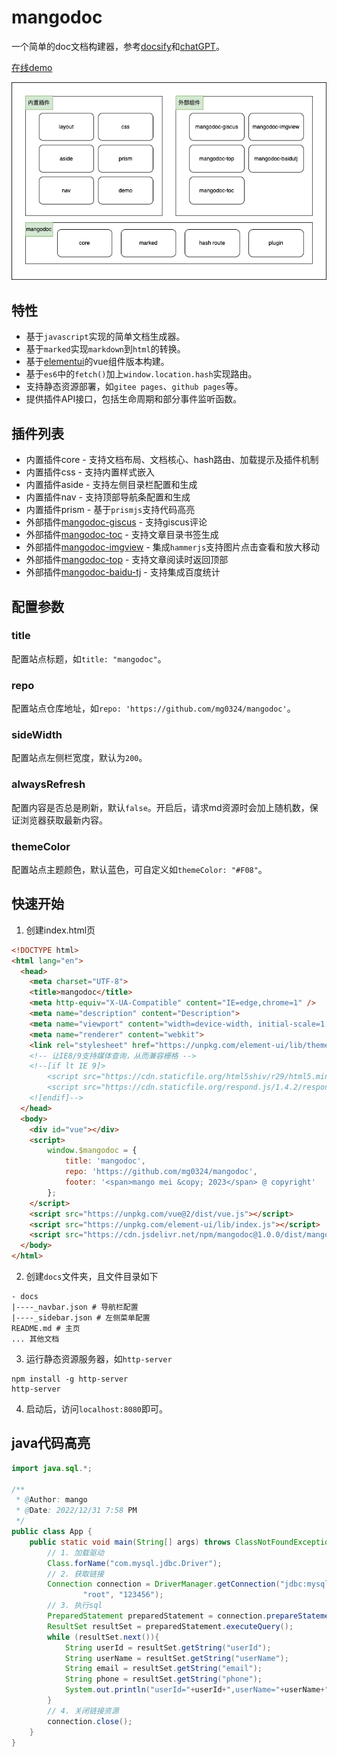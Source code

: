 # mangodoc
一个简单的doc文档构建器，参考[docsify](https://docsify.js.org/#/zh-cn/)和[chatGPT](https://chat.openai.com/chat)。

[在线demo](https://mg0324.github.io/mangodoc/)

![](static/images/demo.drawio.png)

## 特性
* 基于`javascript`实现的简单文档生成器。
* 基于`marked`实现`markdown`到`html`的转换。
* 基于[elementui](https://element.eleme.cn/#/zh-CN/component/installation)的vue组件版本构建。
* 基于`es6`中的`fetch()`加上`window.location.hash`实现路由。
* 支持静态资源部署，如`gitee pages`、`github pages`等。
* 提供插件API接口，包括生命周期和部分事件监听函数。

## 插件列表
* 内置插件core - 支持文档布局、文档核心、hash路由、加载提示及插件机制
* 内置插件css - 支持内置样式嵌入
* 内置插件aside - 支持左侧目录栏配置和生成
* 内置插件nav - 支持顶部导航条配置和生成
* 内置插件prism - 基于`prismjs`支持代码高亮
* 外部插件[mangodoc-giscus](https://github.com/mg0324/mangodoc-giscus) - 支持giscus评论
* 外部插件[mangodoc-toc](https://github.com/mg0324/mangodoc-toc) - 支持文章目录书签生成
* 外部插件[mangodoc-imgview](https://github.com/mg0324/mangodoc-imgview) - 集成`hammerjs`支持图片点击查看和放大移动
* 外部插件[mangodoc-top](https://github.com/mg0324/mangodoc-top) - 支持文章阅读时返回顶部
* 外部插件[mangodoc-baidu-tj](https://github.com/mg0324/mangodoc-baidu-tj) - 支持集成百度统计

## 配置参数
### title
配置站点标题，如`title: "mangodoc"`。
### repo
配置站点仓库地址，如`repo: 'https://github.com/mg0324/mangodoc'`。
### sideWidth
配置站点左侧栏宽度，默认为`200`。
### alwaysRefresh
配置内容是否总是刷新，默认`false`。开启后，请求md资源时会加上随机数，保证浏览器获取最新内容。
### themeColor
配置站点主题颜色，默认蓝色，可自定义如`themeColor: "#F08"`。

## 快速开始
1. 创建index.html页
``` html
<!DOCTYPE html>
<html lang="en">
  <head>
    <meta charset="UTF-8">
    <title>mangodoc</title>
    <meta http-equiv="X-UA-Compatible" content="IE=edge,chrome=1" />
    <meta name="description" content="Description">
    <meta name="viewport" content="width=device-width, initial-scale=1.0, minimum-scale=1.0">
    <meta name="renderer" content="webkit">
    <link rel="stylesheet" href="https://unpkg.com/element-ui/lib/theme-chalk/index.css">
    <!-- 让IE8/9支持媒体查询，从而兼容栅格 -->
    <!--[if lt IE 9]>
        <script src="https://cdn.staticfile.org/html5shiv/r29/html5.min.js"></script>
        <script src="https://cdn.staticfile.org/respond.js/1.4.2/respond.min.js"></script>
    <![endif]-->
  </head>
  <body>
    <div id="vue"></div>
    <script>
        window.$mangodoc = {
            title: 'mangodoc',
            repo: 'https://github.com/mg0324/mangodoc',
            footer: '<span>mango mei &copy; 2023</span> @ copyright'
        };
    </script>
    <script src="https://unpkg.com/vue@2/dist/vue.js"></script>
    <script src="https://unpkg.com/element-ui/lib/index.js"></script>
    <script src="https://cdn.jsdelivr.net/npm/mangodoc@1.0.0/dist/mangodoc.min.js"></script>    
  </body>
</html>
```
2. 创建`docs`文件夹，且文件目录如下
```
- docs
|----_navbar.json # 导航栏配置
|----_sidebar.json # 左侧菜单配置
README.md # 主页
... 其他文档
```
3. 运行静态资源服务器，如`http-server`
``` shell
npm install -g http-server
http-server
```
4. 启动后，访问`localhost:8080`即可。


## java代码高亮
``` java
import java.sql.*;

/**
 * @Author: mango
 * @Date: 2022/12/31 7:58 PM
 */
public class App {
    public static void main(String[] args) throws ClassNotFoundException, SQLException {
        // 1. 加载驱动
        Class.forName("com.mysql.jdbc.Driver");
        // 2. 获取链接
        Connection connection = DriverManager.getConnection("jdbc:mysql://127.0.0.1:33306/url_function?useUnicode=true&characterEncoding=UTF-8",
                "root", "123456");
        // 3. 执行sql
        PreparedStatement preparedStatement = connection.prepareStatement("select * from t_user");
        ResultSet resultSet = preparedStatement.executeQuery();
        while (resultSet.next()){
            String userId = resultSet.getString("userId");
            String userName = resultSet.getString("userName");
            String email = resultSet.getString("email");
            String phone = resultSet.getString("phone");
            System.out.println("userId="+userId+",userName="+userName+",email="+email+",phone="+phone);
        }
        // 4. 关闭链接资源
        connection.close();
    }
}
```
